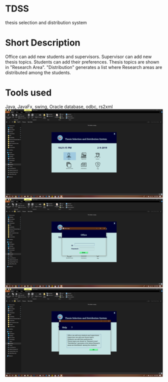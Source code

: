 # TDSS
thesis selection and distribution system
# Short Description
Office can add new students and supervisors. 
Supervisor can add new thesis topics.
Students can add their preferences.
Thesis topics are shown in "Research Area".
"Distribution" generates a list where Research 
areas are distributed  among the students.
# Tools used 
Java, JavaFx, swing, Oracle database, odbc, rs2xml
![](https://github.com/Zedd1558/TDSS/blob/master/Screenshot%20(61).png)
![](https://github.com/Zedd1558/TDSS/blob/master/Screenshot%20(62).png)
![](https://github.com/Zedd1558/TDSS/blob/master/Screenshot%20(64).png)
